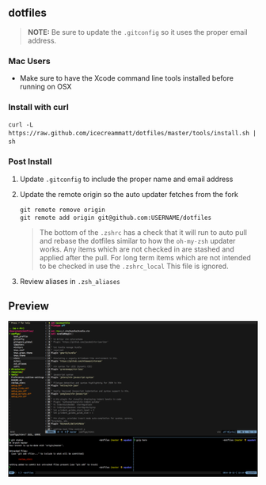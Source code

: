 ## dotfiles

> __NOTE:__ Be sure to update the `.gitconfig` so it uses the proper email address.

### Mac Users

* Make sure to have the Xcode command line tools installed before running on OSX

### Install with curl 

`curl -L https://raw.github.com/icecreammatt/dotfiles/master/tools/install.sh | sh`

### Post Install

1. Update `.gitconfig` to include the proper name and email address
1. Update the remote origin so the auto updater fetches from the fork

   ```
   git remote remove origin
   git remote add origin git@github.com:USERNAME/dotfiles
   ```
   
   > The bottom of the `.zshrc` has a check that it will run to auto pull and rebase the dotfiles similar to how the `oh-my-zsh` updater works. Any items which are not checked in are stashed and applied after the pull. For long term items which are not intended to be checked in use the `.zshrc_local` This file is ignored.
   
1. Review aliases in `.zsh_aliases`

## Preview
![Preview](resources/preview.png)
